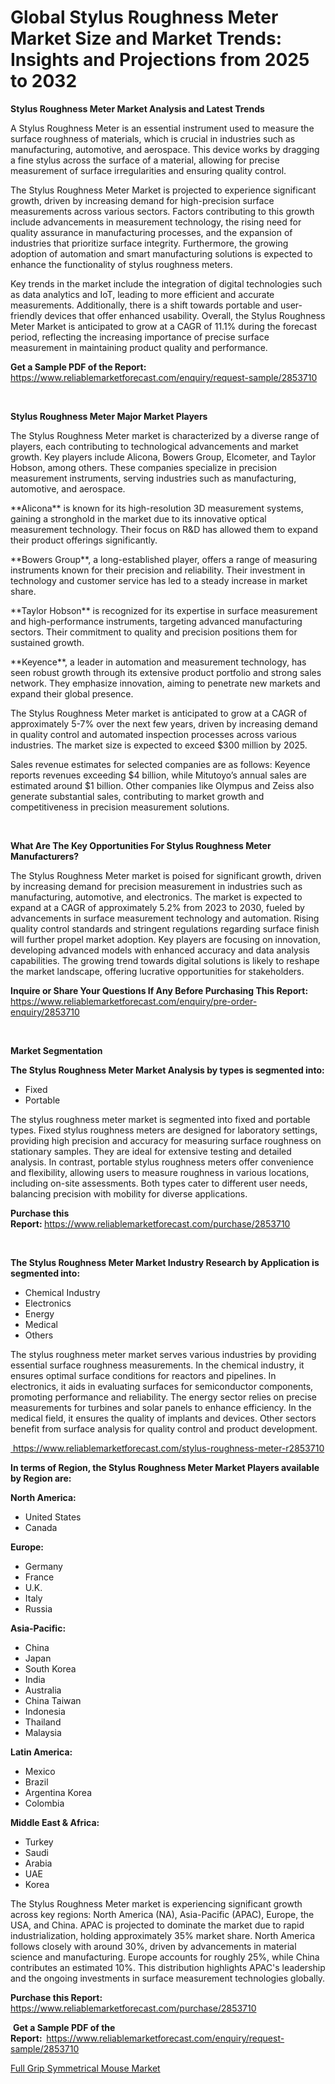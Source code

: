 <p><h1>Global Stylus Roughness Meter Market Size and Market Trends: Insights and Projections from 2025 to 2032</h1></p><p><strong>Stylus Roughness Meter Market Analysis and Latest Trends</strong></p>
<p><p>A Stylus Roughness Meter is an essential instrument used to measure the surface roughness of materials, which is crucial in industries such as manufacturing, automotive, and aerospace. This device works by dragging a fine stylus across the surface of a material, allowing for precise measurement of surface irregularities and ensuring quality control.</p><p>The Stylus Roughness Meter Market is projected to experience significant growth, driven by increasing demand for high-precision surface measurements across various sectors. Factors contributing to this growth include advancements in measurement technology, the rising need for quality assurance in manufacturing processes, and the expansion of industries that prioritize surface integrity. Furthermore, the growing adoption of automation and smart manufacturing solutions is expected to enhance the functionality of stylus roughness meters.</p><p>Key trends in the market include the integration of digital technologies such as data analytics and IoT, leading to more efficient and accurate measurements. Additionally, there is a shift towards portable and user-friendly devices that offer enhanced usability. Overall, the Stylus Roughness Meter Market is anticipated to grow at a CAGR of 11.1% during the forecast period, reflecting the increasing importance of precise surface measurement in maintaining product quality and performance.</p></p>
<p><strong>Get a Sample PDF of the Report:&nbsp;</strong> <a href="https://www.reliablemarketforecast.com/enquiry/request-sample/2853710?utm_campaign=3197&utm_medium=2&utm_source=Github&utm_content=ia&utm_term=12032025&utm_id=stylus-roughness-meter">https://www.reliablemarketforecast.com/enquiry/request-sample/2853710</a></p>
<p>&nbsp;</p>
<p><strong>Stylus Roughness Meter Major Market Players</strong></p>
<p><p>The Stylus Roughness Meter market is characterized by a diverse range of players, each contributing to technological advancements and market growth. Key players include Alicona, Bowers Group, Elcometer, and Taylor Hobson, among others. These companies specialize in precision measurement instruments, serving industries such as manufacturing, automotive, and aerospace.</p><p>**Alicona** is known for its high-resolution 3D measurement systems, gaining a stronghold in the market due to its innovative optical measurement technology. Their focus on R&D has allowed them to expand their product offerings significantly.</p><p>**Bowers Group**, a long-established player, offers a range of measuring instruments known for their precision and reliability. Their investment in technology and customer service has led to a steady increase in market share.</p><p>**Taylor Hobson** is recognized for its expertise in surface measurement and high-performance instruments, targeting advanced manufacturing sectors. Their commitment to quality and precision positions them for sustained growth.</p><p>**Keyence**, a leader in automation and measurement technology, has seen robust growth through its extensive product portfolio and strong sales network. They emphasize innovation, aiming to penetrate new markets and expand their global presence.</p><p>The Stylus Roughness Meter market is anticipated to grow at a CAGR of approximately 5-7% over the next few years, driven by increasing demand in quality control and automated inspection processes across various industries. The market size is expected to exceed $300 million by 2025.</p><p>Sales revenue estimates for selected companies are as follows: Keyence reports revenues exceeding $4 billion, while Mitutoyo’s annual sales are estimated around $1 billion. Other companies like Olympus and Zeiss also generate substantial sales, contributing to market growth and competitiveness in precision measurement solutions.</p></p>
<p>&nbsp;</p>
<p><strong>What Are The Key Opportunities For Stylus Roughness Meter Manufacturers?</strong></p>
<p><p>The Stylus Roughness Meter market is poised for significant growth, driven by increasing demand for precision measurement in industries such as manufacturing, automotive, and electronics. The market is expected to expand at a CAGR of approximately 5.2% from 2023 to 2030, fueled by advancements in surface measurement technology and automation. Rising quality control standards and stringent regulations regarding surface finish will further propel market adoption. Key players are focusing on innovation, developing advanced models with enhanced accuracy and data analysis capabilities. The growing trend towards digital solutions is likely to reshape the market landscape, offering lucrative opportunities for stakeholders.</p></p>
<p><strong>Inquire or Share Your Questions If Any Before Purchasing This Report:</strong> <a href="https://www.reliablemarketforecast.com/enquiry/pre-order-enquiry/2853710?utm_campaign=3197&utm_medium=2&utm_source=Github&utm_content=ia&utm_term=12032025&utm_id=stylus-roughness-meter">https://www.reliablemarketforecast.com/enquiry/pre-order-enquiry/2853710</a></p>
<p>&nbsp;</p>
<p><strong>Market Segmentation</strong></p>
<p><strong>The Stylus Roughness Meter Market Analysis by types is segmented into:</strong></p>
<p><ul><li>Fixed</li><li>Portable</li></ul></p>
<p><p>The stylus roughness meter market is segmented into fixed and portable types. Fixed stylus roughness meters are designed for laboratory settings, providing high precision and accuracy for measuring surface roughness on stationary samples. They are ideal for extensive testing and detailed analysis. In contrast, portable stylus roughness meters offer convenience and flexibility, allowing users to measure roughness in various locations, including on-site assessments. Both types cater to different user needs, balancing precision with mobility for diverse applications.</p></p>
<p><strong>Purchase this Report:&nbsp;</strong><a href="https://www.reliablemarketforecast.com/purchase/2853710?utm_campaign=3197&utm_medium=2&utm_source=Github&utm_content=ia&utm_term=12032025&utm_id=stylus-roughness-meter">https://www.reliablemarketforecast.com/purchase/2853710</a></p>
<p>&nbsp;</p>
<p><strong>The Stylus Roughness Meter Market Industry Research by Application is segmented into:</strong></p>
<p><ul><li>Chemical Industry</li><li>Electronics</li><li>Energy</li><li>Medical</li><li>Others</li></ul></p>
<p><p>The stylus roughness meter market serves various industries by providing essential surface roughness measurements. In the chemical industry, it ensures optimal surface conditions for reactors and pipelines. In electronics, it aids in evaluating surfaces for semiconductor components, promoting performance and reliability. The energy sector relies on precise measurements for turbines and solar panels to enhance efficiency. In the medical field, it ensures the quality of implants and devices. Other sectors benefit from surface analysis for quality control and product development.</p></p>
<p><a href="https://www.reliablemarketforecast.com/stylus-roughness-meter-r2853710?utm_campaign=3197&utm_medium=2&utm_source=Github&utm_content=ia&utm_term=12032025&utm_id=stylus-roughness-meter">&nbsp;https://www.reliablemarketforecast.com/stylus-roughness-meter-r2853710</a></p>
<p><strong>In terms of Region, the Stylus Roughness Meter Market Players available by Region are:</strong></p>
<p>
    <p> <strong> North America: </strong>
        <ul>
            <li>United States</li>
            <li>Canada</li>
        </ul>
        </p> 
    <p> <strong> Europe: </strong>
        <ul>
            <li>Germany</li>
            <li>France</li>
            <li>U.K.</li>
            <li>Italy</li>
            <li>Russia</li>
        </ul>
        </p> 
    <p> <strong> Asia-Pacific: </strong>
        <ul>
            <li>China</li>
            <li>Japan</li>
            <li>South Korea</li>
            <li>India</li>
            <li>Australia</li>
            <li>China Taiwan</li>
            <li>Indonesia</li>
            <li>Thailand</li>
            <li>Malaysia</li>
        </ul>
        </p> 
    <p> <strong> Latin America: </strong>
        <ul>
            <li>Mexico</li>
            <li>Brazil</li>
            <li>Argentina Korea</li>
            <li>Colombia</li>
        </ul>
        </p> 
    <p> <strong> Middle East & Africa: </strong>
        <ul>
            <li>Turkey</li>
            <li>Saudi</li>
            <li>Arabia</li>
            <li>UAE</li>
            <li>Korea</li>
        </ul>
    </p>
    </p>
<p><p>The Stylus Roughness Meter market is experiencing significant growth across key regions: North America (NA), Asia-Pacific (APAC), Europe, the USA, and China. APAC is projected to dominate the market due to rapid industrialization, holding approximately 35% market share. North America follows closely with around 30%, driven by advancements in material science and manufacturing. Europe accounts for roughly 25%, while China contributes an estimated 10%. This distribution highlights APAC's leadership and the ongoing investments in surface measurement technologies globally.</p></p>
<p><strong>Purchase this Report: </strong><a href="https://www.reliablemarketforecast.com/purchase/2853710?utm_campaign=3197&utm_medium=2&utm_source=Github&utm_content=ia&utm_term=12032025&utm_id=stylus-roughness-meter">https://www.reliablemarketforecast.com/purchase/2853710</a></p>
<p>&nbsp;<strong>Get a Sample PDF of the Report:&nbsp;&nbsp;</strong><a href="https://www.reliablemarketforecast.com/enquiry/request-sample/2853710?utm_campaign=3197&utm_medium=2&utm_source=Github&utm_content=ia&utm_term=12032025&utm_id=stylus-roughness-meter">https://www.reliablemarketforecast.com/enquiry/request-sample/2853710</a></p>
<p><strong></strong></p>
<p><p><a href="https://github.com/pomasifilo/Market-Research-Report-List-1/blob/main/full-grip-symmetrical-mouse-market.md?utm_campaign=3197&utm_medium=2&utm_source=Github&utm_content=ia&utm_term=12032025&utm_id=stylus-roughness-meter">Full Grip Symmetrical Mouse Market</a></p></p>